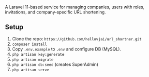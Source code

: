 A Laravel 11-based service for managing companies, users with roles, invitations, and company-specific URL shortening.

## Setup
1. Clone the repo: `https://github.com/hellovjai/url_shortner.git`
2. `composer install`
3. Copy `.env.example` to `.env` and configure DB (MySQL).
4. `php artisan key:generate`
5. `php artisan migrate`
6. `php artisan db:seed` (creates SuperAdmin)
7. `php artisan serve`
